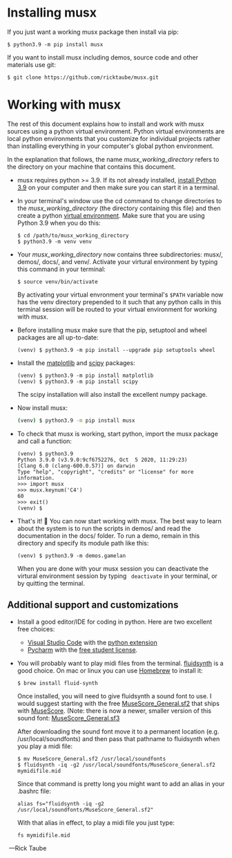# Installing musx

If you just want a working musx package then install via pip:
```
$ python3.9 -m pip install musx
```

If you want to install musx including demos, source code and other materials use git:
```
$ git clone https://github.com/ricktaube/musx.git
```

# Working with musx

The rest of this document explains how to install and work with musx sources using a python virtual environment.  Python virtual environments are local python environments that you customize for individual projects rather than installing everything in your computer's global python environment.

In the explanation that follows, the name *musx_working_directory* refers to the directory on your machine that contains this document.

* musx requires python >= 3.9.  If its not already installed,  [install Python 3.9](https://www.python.org/downloads/) on your computer and then make sure you can start it in a terminal.

* In your terminal's window use the cd command to change directories to the *musx_working_directory* (the directory containing this file) and then create a python [virtual environment](https://docs.python.org/3/library/venv.html).  Make sure that you are using Python 3.9 when you do this:

  ```
  $ cd /path/to/musx_working_directory
  $ python3.9 -m venv venv
  ```

* Your *musx_working_directory* now contains three subdirectories: musx/, demos/, docs/,  and venv/. Activate your virtural environment by typing this command in your terminal: 
  
  ```
  $ source venv/bin/activate
  ```
  
  By activating your virtual envronment your terminal's `$PATH` variable now has the venv directory prepended to it such that any python calls in this terminal session will be routed to your virtual environment for working with musx.
* Before installing musx make sure that the pip, setuptool and wheel packages are all up-to-date:

  ```
  (venv) $ python3.9 -m pip install --upgrade pip setuptools wheel
  ```

* Install the [matplotlib](https://matplotlib.org/) and [scipy](https://www.scipy.org/) packages:

  ```
  (venv) $ python3.9 -m pip install matplotlib
  (venv) $ python3.9 -m pip install scipy
  ```

  The scipy installation will also install the excellent numpy package.

* Now install musx:

  ```bash
  (venv) $ python3.9 -m pip install musx
  ```
  
* To check that musx is working, start python, import the musx package and call a function:

  ```
  (venv) $ python3.9
  Python 3.9.0 (v3.9.0:9cf6752276, Oct  5 2020, 11:29:23) 
  [Clang 6.0 (clang-600.0.57)] on darwin
  Type "help", "copyright", "credits" or "license" for more information.
  >>> import musx
  >>> musx.keynum('C4')
  60
  >>> exit()
  (venv) $
  ```
  
* That's it! 🤗 You can now start working with musx.  The best way to learn about the system is to run the scripts in demos/ and read the documentation in the docs/ folder.  To run a demo, remain in this directory and specify its module path like this:

  ```
  (venv) $ python3.9 -m demos.gamelan
  ```

  When you are done with your musx session you can deactivate the virtural environment session by typing ` deactivate` in your terminal, or by quitting the terminal.
  
  
## Additional support and customizations

* Install a good editor/IDE for coding in python. Here are two excellent free choices:

  - [Visual Studio Code](https://code.visualstudio.com/) with the [python extension](https://code.visualstudio.com/docs/languages/python)
  - [Pycharm](https://www.jetbrains.com/pycharm/) with the [free student license](https://www.jetbrains.com/community/education/#students).

* You will probably want to play midi files from the terminal.  [fluidsynth](http://www.fluidsynth.org/) is a good choice. On mac or linux you can use [Homebrew](https://brew.sh/) to install it:

  ```
  $ brew install fluid-synth
  ```

  Once installed, you will need to give fluidsynth a sound font to use.  I would suggest starting with the free [MuseScore_General.sf2](ftp://ftp.osuosl.org/pub/musescore/soundfont/MuseScore_General/MuseScore_General.sf2) that ships with [MuseScore](https://musescore.org/en). (Note: there is now a newer, smaller version of this sound font: [MuseScore_General.sf3](ftp://ftp.osuosl.org/pub/musescore/soundfont/MuseScore_General/MuseScore_General.sf3)

  After downloading the sound font move it to a permanent location (e.g. /usr/local/soundfonts) and then pass that pathname to fluidsynth when you play a midi file:

  ```
  $ mv MuseScore_General.sf2 /usr/local/soundfonts
  $ fluidsynth -iq -g2 /usr/local/soundfonts/MuseScore_General.sf2 mymidifile.mid
  ```

  Since that command is pretty long you might want to add an alias in your .bashrc file:

  ```
  alias fs="fluidsynth -iq -g2 /usr/local/soundfonts/MuseScore_General.sf2"
  ```

  With that alias in effect, to play a midi file you just type:

  ```
  fs mymidifile.mid
  ```

  

​	—Rick Taube

